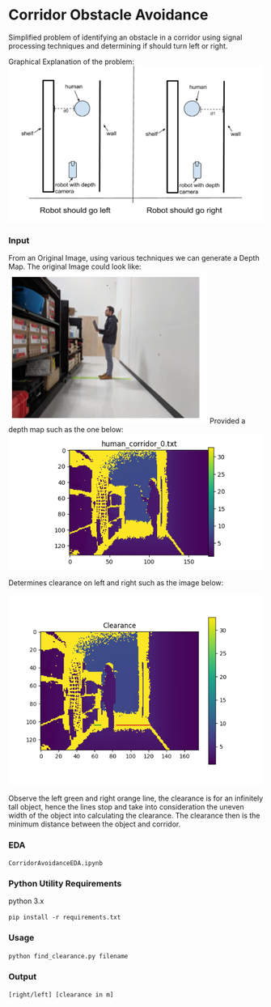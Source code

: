 # Corridor Obstacle Avoidance
Simplified problem of identifying an obstacle in a corridor using signal processing techniques and
determining if should turn left or right.

Graphical Explanation of the problem:
![Depth Map](img/Explanation.png?raw=true "Explanation")

### Input
From an Original Image, using various techniques we can generate a Depth Map. The original Image could look like:
![Original Image](img/original.png?raw=true "Original Image")
Provided a depth map such as the one below:
![Depth Map](img/index.png?raw=true "Depth Map")

Determines clearance on left and right such as the image below:

![Depth Map](img/index6.png?raw=true "Clearance Detection")

Observe the left green and right orange line, the clearance is for an infinitely tall object, hence the lines stop and take into consideration the uneven width of the object into calculating the clearance. The clearance then is the minimum distance between the object and corridor.
### EDA

`CorridorAvoidanceEDA.ipynb`

### Python Utility Requirements

python 3.x

`pip install -r requirements.txt`


### Usage

`python find_clearance.py filename`

### Output

` [right/left] [clearance in m] `
